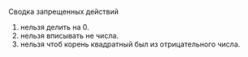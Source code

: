 Сводка запрещенных действий 

1) нельзя делить на 0.
2) нельзя вписывать не числа.
3) нельзя чтоб корень квадратный был из отрицательного числа.

